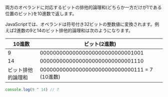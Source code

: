 <!--
label: ^
description: ビット排他的論理和演算子
link: https://developer.mozilla.org/ja/docs/Web/JavaScript/Reference/Operators/Bitwise_XOR
-->

両方のオペランドに対応するビットの排他的論理和(どちらか一方だけが1である位置のビット)を10進数で返します。

JavaScriptでは、オペランドは符号付き32ビットの整数値に変換されます。例えば2進数の9と14のビット排他的論理和は次のようになります。

| 10進数           | ビット(2進数)                                 |
|-----------------|----------------------------------------------|
| 9               | 00000000000000000000000000001001             |
| 14              | 00000000000000000000000000001110             |
| ビット排他的論理和 | 00000000000000000000000000000111 = 7 (10進数) |

```typescript
console.log(9 ^ 14) // 7
```
